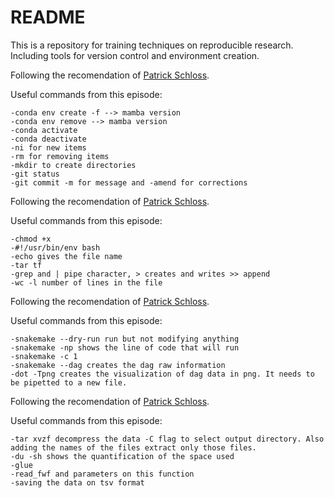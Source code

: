 # README

This is a repository for training techniques on reproducible research. Including tools for version control and environment creation.

Following the recomendation of [Patrick Schloss](https://www.youtube.com/watch?v=olu821RTQA8).

Useful commands from this episode:

    -conda env create -f --> mamba version
    -conda env remove --> mamba version
    -conda activate
    -conda deactivate
    -ni for new items
    -rm for removing items
    -mkdir to create directories
    -git status
    -git commit -m for message and -amend for corrections

Following the recomendation of [Patrick Schloss](https://www.youtube.com/watch?v=Ft8ayhfgaqo&t=304s).

Useful commands from this episode:

    -chmod +x
    -#!/usr/bin/env bash
    -echo gives the file name
    -tar tf
    -grep and | pipe character, > creates and writes >> append
    -wc -l number of lines in the file

Following the recomendation of [Patrick Schloss](https://www.youtube.com/watch?v=r9PWnEmz_tc).

Useful commands from this episode:

    -snakemake --dry-run run but not modifying anything
    -snakemake -np shows the line of code that will run
    -snakemake -c 1 
    -snakemake --dag creates the dag raw information
    -dot -Tpng creates the visualization of dag data in png. It needs to be pipetted to a new file.

Following the recomendation of [Patrick Schloss](https://www.youtube.com/watch?v=nNKwcIfcwgo&list=PLmNrK_nkqBpK6iqwN3QeQyXqI6DrcGgIm&index=4).

Useful commands from this episode:

    -tar xvzf decompress the data -C flag to select output directory. Also adding the names of the files extract only those files. 
    -du -sh shows the quantification of the space used
    -glue
    -read_fwf and parameters on this function
    -saving the data on tsv format